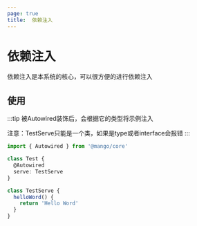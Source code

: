 ```yaml
---
page: true
title:  依赖注入
---
```


# 依赖注入

依赖注入是本系统的核心，可以很方便的进行依赖注入

## 使用
:::tip
被Autowired装饰后，会根据它的类型将示例注入

注意：TestServe只能是一个类，如果是type或者interface会报错
:::
```ts
import { Autowired } from '@mango/core'

class Test {
  @Autowired
  serve: TestServe
}

class TestServe {
  helloWord() {
    return 'Hello Word'
  }
}
```
